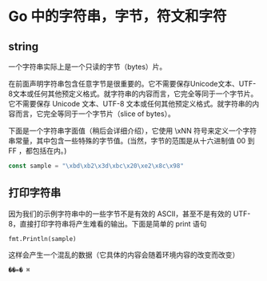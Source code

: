 # Go 中的字符串，字节，符文和字符

## string

一个字符串实际上是一个只读的字节（bytes）片。

在前面声明字符串包含任意字节是很重要的。它不需要保存Unicode文本、UTF-8文本或任何其他预定义格式。就字符串的内容而言，它完全等同于一个字节片。它不需要保存 Unicode 文本、UTF-8 文本或任何其他预定义格式。就字符串的内容而言，它完全等同于一个字节片（slice of bytes）。

下面是一个字符串字面值（稍后会详细介绍），它使用 \xNN 符号来定义一个字符串常量，其中包含一些特殊的字节值。(当然，字节的范围是从十六进制值 00 到 FF ，都包括在内。)

```go
const sample = "\xbd\xb2\x3d\xbc\x20\xe2\x8c\x98"
```

## 打印字符串

 因为我们的示例字符串中的一些字节不是有效的 ASCII，甚至不是有效的 UTF-8，直接打印字符串将产生难看的输出。下面是简单的 print 语句

```
fmt.Println(sample)
```

这样会产生一个混乱的数据（它具体的内容会随着环境内容的改变而改变）

```
��=� ⌘
```

